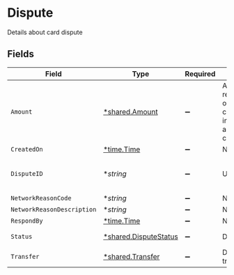 # Dispute

Details about card dispute


## Fields

| Field                                                                    | Type                                                                     | Required                                                                 | Description                                                              | Example                                                                  |
| ------------------------------------------------------------------------ | ------------------------------------------------------------------------ | ------------------------------------------------------------------------ | ------------------------------------------------------------------------ | ------------------------------------------------------------------------ |
| `Amount`                                                                 | [*shared.Amount](../../../pkg/models/shared/amount.md)                   | :heavy_minus_sign:                                                       | A representation of money containing an integer value and it's currency. |                                                                          |
| `CreatedOn`                                                              | [*time.Time](https://pkg.go.dev/time#Time)                               | :heavy_minus_sign:                                                       | N/A                                                                      |                                                                          |
| `DisputeID`                                                              | **string*                                                                | :heavy_minus_sign:                                                       | UUID v4                                                                  | ec7e1848-dc80-4ab0-8827-dd7fc0737b43                                     |
| `NetworkReasonCode`                                                      | **string*                                                                | :heavy_minus_sign:                                                       | N/A                                                                      |                                                                          |
| `NetworkReasonDescription`                                               | **string*                                                                | :heavy_minus_sign:                                                       | N/A                                                                      |                                                                          |
| `RespondBy`                                                              | [*time.Time](https://pkg.go.dev/time#Time)                               | :heavy_minus_sign:                                                       | N/A                                                                      |                                                                          |
| `Status`                                                                 | [*shared.DisputeStatus](../../../pkg/models/shared/disputestatus.md)     | :heavy_minus_sign:                                                       | Dispute status                                                           | response-needed                                                          |
| `Transfer`                                                               | [*shared.Transfer](../../../pkg/models/shared/transfer.md)               | :heavy_minus_sign:                                                       | Details about transfer                                                   |                                                                          |